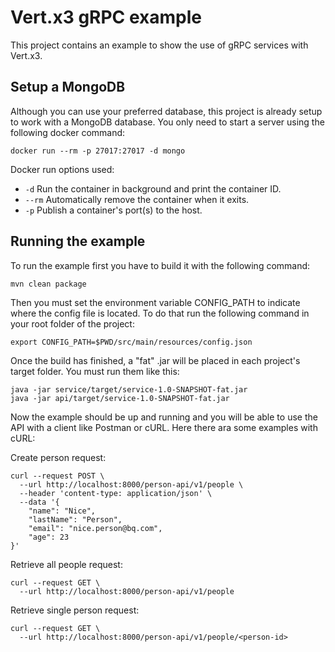 # Vert.x3 gRPC example

This project contains an example to show the use of gRPC services with Vert.x3.

## Setup a MongoDB

Although you can use your preferred database, this project is already setup to
work with a MongoDB database. You only need to start a server using the following
docker command:

```
docker run --rm -p 27017:27017 -d mongo
``` 

Docker run options used:

- `-d` Run the container in background and print the container ID.
- `--rm` Automatically remove the container when it exits.
- `-p` Publish a container's port(s) to the host.


## Running the example

To run the example first you have to build it with the following command:

```
mvn clean package
```

Then you must set the environment variable CONFIG_PATH to indicate where the config file 
is located. To do that run the following command in your root folder of the project:

```
export CONFIG_PATH=$PWD/src/main/resources/config.json
```

Once the build has finished, a "fat" .jar will be placed in each project's target
folder. You must run them like this:

```
java -jar service/target/service-1.0-SNAPSHOT-fat.jar
java -jar api/target/service-1.0-SNAPSHOT-fat.jar
```

Now the example should be up and running and you will be able to use the API with a 
client like Postman or cURL. Here there ara some examples with cURL:

Create person request:
```
curl --request POST \
  --url http://localhost:8000/person-api/v1/people \
  --header 'content-type: application/json' \
  --data '{
	"name": "Nice",
	"lastName": "Person",
	"email": "nice.person@bq.com",
	"age": 23
}'
```

Retrieve all people request:
```
curl --request GET \
  --url http://localhost:8000/person-api/v1/people
```

Retrieve single person request:
```
curl --request GET \
  --url http://localhost:8000/person-api/v1/people/<person-id>
```
